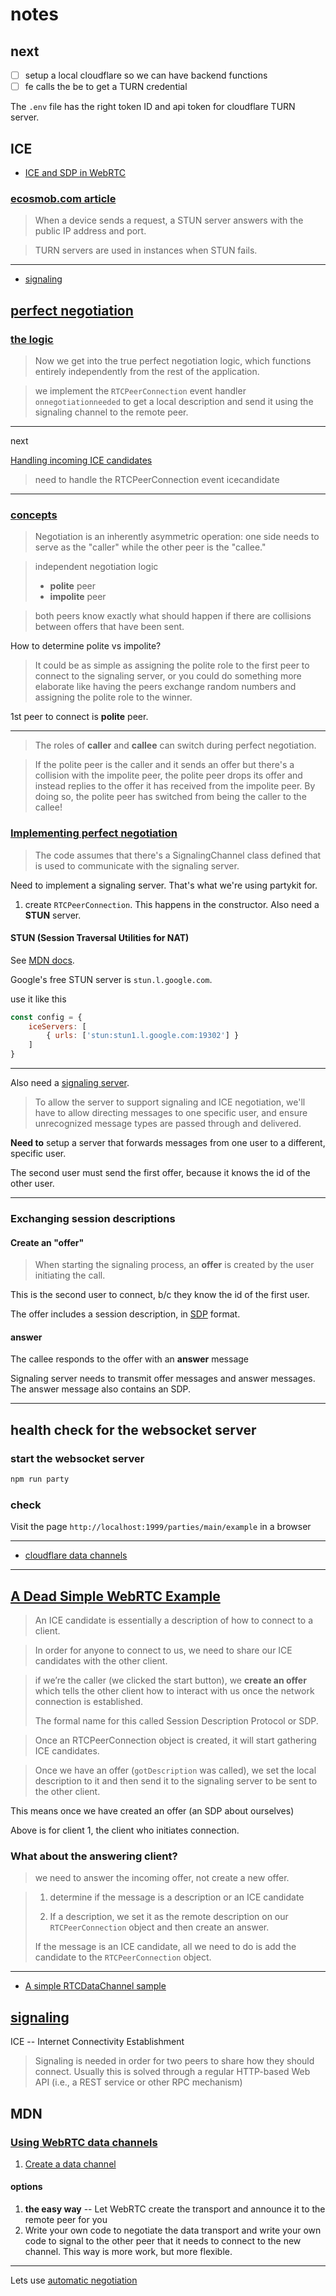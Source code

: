 # notes

## next

* [ ] setup a local cloudflare so we can have backend functions
* [ ] fe calls the be to get a TURN credential

The `.env` file has the right token ID and api token for cloudflare TURN server.



## ICE

* [ICE and SDP in WebRTC](https://www.digitalsamba.com/blog/ice-and-sdp-in-webrtc)

### [ecosmob.com article](https://www.ecosmob.com/stun-turn-ice-servers-in-webrtc/)

> When a device sends a request, a STUN server answers with the public IP
> address and port.

> TURN servers are used in instances when STUN fails.


----------------------------------------------------------------

* [signaling](https://developer.mozilla.org/en-US/docs/Web/API/WebRTC_API/Signaling_and_video_calling#the_signaling_server)

## [perfect negotiation](https://developer.mozilla.org/en-US/docs/Web/API/WebRTC_API/Perfect_negotiation)

### [the logic](https://developer.mozilla.org/en-US/docs/Web/API/WebRTC_API/Perfect_negotiation#the_perfect_negotiation_logic)

> Now we get into the true perfect negotiation logic, which functions entirely
> independently from the rest of the application.

> we implement the `RTCPeerConnection` event handler `onnegotiationneeded` to
> get a local description and send it using the signaling channel to the
> remote peer.

--------

next

[Handling incoming ICE candidates](https://developer.mozilla.org/en-US/docs/Web/API/WebRTC_API/Perfect_negotiation#handling_incoming_ice_candidates)

> need to handle the RTCPeerConnection event icecandidate

-------------

### [concepts](https://developer.mozilla.org/en-US/docs/Web/API/WebRTC_API/Perfect_negotiation#perfect_negotiation_concepts)

>  Negotiation is an inherently asymmetric operation: one side needs to serve as
> the "caller" while the other peer is the "callee." 

>
> independent negotiation logic
>   - **polite** peer
>   - **impolite** peer
>

> both peers know exactly what should happen if there are collisions between
> offers that have been sent.

How to determine polite vs impolite? 

> It could be as simple as assigning the polite role to the first peer to
> connect to the signaling server, or you could do something more elaborate like
> having the peers exchange random numbers and assigning the polite role to
> the winner. 

1st peer to connect is **polite** peer.

-------

> The roles of **caller** and **callee** can switch during perfect negotiation.

> If the polite peer is the caller and it sends an offer but there's a collision
> with the impolite peer, the polite peer drops its offer and instead replies to
> the offer it has received from the impolite peer. By doing so, the polite peer
> has switched from being the caller to the callee!

### [Implementing perfect negotiation](https://developer.mozilla.org/en-US/docs/Web/API/WebRTC_API/Perfect_negotiation#implementing_perfect_negotiation)

> The code assumes that there's a SignalingChannel class defined that is used
> to communicate with the signaling server.

Need to implement a signaling server. That's what we're using partykit for.

1. create `RTCPeerConnection`. This happens in the constructor. Also need
a **STUN** server.

#### STUN (Session Traversal Utilities for NAT)

See [MDN docs](https://developer.mozilla.org/en-US/docs/Glossary/STUN).

Google's free STUN server is `stun.l.google.com`.

use it like this
```js
const config = {
    iceServers: [
        { urls: ['stun:stun1.l.google.com:19302'] }
    ]
}
```

-------

Also need a [signaling server](https://developer.mozilla.org/en-US/docs/Web/API/WebRTC_API/Signaling_and_video_calling#the_signaling_server).

> To allow the server to support signaling and ICE negotiation, we'll have to
> allow directing messages to one specific user, and ensure unrecognized message
> types are passed through and delivered.

__Need to__ setup a server that forwards messages from one user to a different,
specific user.

The second user must send the first offer, because it knows the id of the other
user.


--------------------------------

### Exchanging session descriptions

#### Create an "offer"

> When starting the signaling process, an **offer** is created by the user
> initiating the call. 

This is the second user to connect, b/c they know the id of the first user.

The offer includes a session description, in [SDP](https://developer.mozilla.org/en-US/docs/Glossary/SDP)
format.

#### answer
The callee responds to the offer with an **answer** message

Signaling server needs to transmit offer messages and answer messages.
The answer message also contains an SDP.


-----------------------------------------------------------------

## health check for the websocket server

### start the websocket server

```sh
npm run party
```

### check

Visit the page `http://localhost:1999/parties/main/example` in a browser



------------------------------------------------------------------------

* [cloudflare data channels](https://developers.cloudflare.com/calls/datachannels/)

-------------------------------------------------------------------------


## [A Dead Simple WebRTC Example](https://ephemeral.cx/2014/09/a-dead-simple-webrtc-example/)

> An ICE candidate is essentially a description of how to connect to a client.

> In order for anyone to connect to us, we need to share our ICE candidates
> with the other client. 

> if we’re the caller (we clicked the start button), we **create an offer**
> which tells the other client how to interact with us once the network
> connection is established.
>
> The formal name for this called Session Description Protocol or SDP.

> Once an RTCPeerConnection object is created, it will start gathering
> ICE candidates.

> Once we have an offer (`gotDescription` was called), we set the local
> description to it and then send it to the signaling server to be sent to the
> other client.

This means once we have created an offer (an SDP about ourselves)

Above is for client 1, the client who initiates connection.

### What about the answering client?

> we need to answer the incoming offer, not create a new offer.

> 1. determine if the message is a description or an ICE candidate
>
> 2. If a description, we set it as the remote description on our
> `RTCPeerConnection` object and then create an answer. 
>
> If the message is an ICE candidate, all we need to do is add the candidate
> to the `RTCPeerConnection` object.



----------------------------


* [A simple RTCDataChannel sample](https://developer.mozilla.org/en-US/docs/Web/API/WebRTC_API/Simple_RTCDataChannel_sample)


## [signaling](https://webrtc.org/getting-started/peer-connections)

ICE -- Internet Connectivity Establishment

> Signaling is needed in order for two peers to share how they should connect.
> Usually this is solved through a regular HTTP-based Web API (i.e., a REST
> service or other RPC mechanism)

## MDN

### [Using WebRTC data channels](https://developer.mozilla.org/en-US/docs/Web/API/WebRTC_API/Using_data_channels)

1. [Create a data channel](https://developer.mozilla.org/en-US/docs/Web/API/WebRTC_API/Using_data_channels#creating_a_data_channel)

#### options

1. **the easy way** -- Let WebRTC create the transport and announce it to the
remote peer for you
2. Write your own code to negotiate the data transport and write your own code
to signal to the other peer that it needs to connect to the new channel.
This way is more work, but more flexible.

------------

Lets use [automatic negotiation](https://developer.mozilla.org/en-US/docs/Web/API/WebRTC_API/Using_data_channels#automatic_negotiation)

